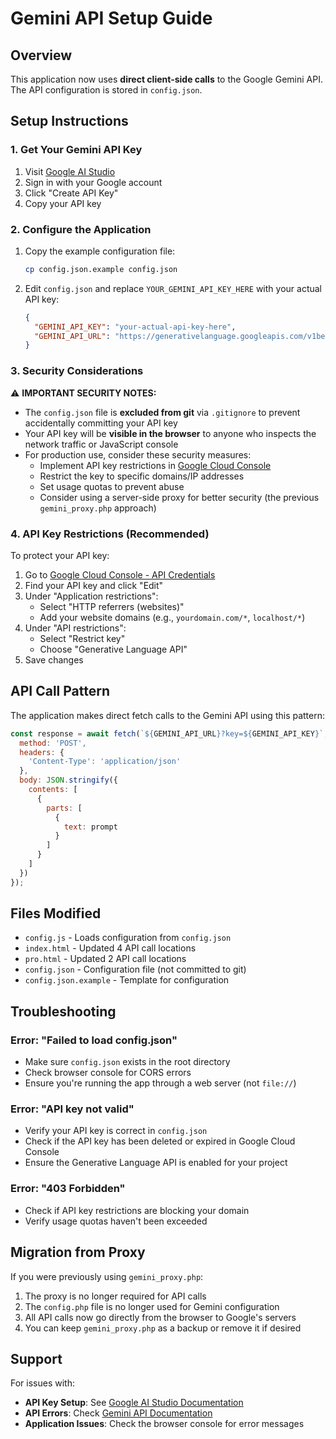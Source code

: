# Gemini API Setup Guide

## Overview

This application now uses **direct client-side calls** to the Google Gemini API. The API configuration is stored in `config.json`.

## Setup Instructions

### 1. Get Your Gemini API Key

1. Visit [Google AI Studio](https://makersuite.google.com/app/apikey)
2. Sign in with your Google account
3. Click "Create API Key"
4. Copy your API key

### 2. Configure the Application

1. Copy the example configuration file:
   ```bash
   cp config.json.example config.json
   ```

2. Edit `config.json` and replace `YOUR_GEMINI_API_KEY_HERE` with your actual API key:
   ```json
   {
     "GEMINI_API_KEY": "your-actual-api-key-here",
     "GEMINI_API_URL": "https://generativelanguage.googleapis.com/v1beta/models/gemini-1.5-flash:generateContent"
   }
   ```

### 3. Security Considerations

⚠️ **IMPORTANT SECURITY NOTES:**

- The `config.json` file is **excluded from git** via `.gitignore` to prevent accidentally committing your API key
- Your API key will be **visible in the browser** to anyone who inspects the network traffic or JavaScript console
- For production use, consider these security measures:
  - Implement API key restrictions in [Google Cloud Console](https://console.cloud.google.com/)
  - Restrict the key to specific domains/IP addresses
  - Set usage quotas to prevent abuse
  - Consider using a server-side proxy for better security (the previous `gemini_proxy.php` approach)

### 4. API Key Restrictions (Recommended)

To protect your API key:

1. Go to [Google Cloud Console - API Credentials](https://console.cloud.google.com/apis/credentials)
2. Find your API key and click "Edit"
3. Under "Application restrictions":
   - Select "HTTP referrers (websites)"
   - Add your website domains (e.g., `yourdomain.com/*`, `localhost/*`)
4. Under "API restrictions":
   - Select "Restrict key"
   - Choose "Generative Language API"
5. Save changes

## API Call Pattern

The application makes direct fetch calls to the Gemini API using this pattern:

```javascript
const response = await fetch(`${GEMINI_API_URL}?key=${GEMINI_API_KEY}`, {
  method: 'POST',
  headers: {
    'Content-Type': 'application/json'
  },
  body: JSON.stringify({
    contents: [
      {
        parts: [
          {
            text: prompt
          }
        ]
      }
    ]
  })
});
```

## Files Modified

- `config.js` - Loads configuration from `config.json`
- `index.html` - Updated 4 API call locations
- `pro.html` - Updated 2 API call locations
- `config.json` - Configuration file (not committed to git)
- `config.json.example` - Template for configuration

## Troubleshooting

### Error: "Failed to load config.json"
- Make sure `config.json` exists in the root directory
- Check browser console for CORS errors
- Ensure you're running the app through a web server (not `file://`)

### Error: "API key not valid"
- Verify your API key is correct in `config.json`
- Check if the API key has been deleted or expired in Google Cloud Console
- Ensure the Generative Language API is enabled for your project

### Error: "403 Forbidden"
- Check if API key restrictions are blocking your domain
- Verify usage quotas haven't been exceeded

## Migration from Proxy

If you were previously using `gemini_proxy.php`:

1. The proxy is no longer required for API calls
2. The `config.php` file is no longer used for Gemini configuration
3. All API calls now go directly from the browser to Google's servers
4. You can keep `gemini_proxy.php` as a backup or remove it if desired

## Support

For issues with:
- **API Key Setup**: See [Google AI Studio Documentation](https://ai.google.dev/tutorials/setup)
- **API Errors**: Check [Gemini API Documentation](https://ai.google.dev/api)
- **Application Issues**: Check the browser console for error messages
